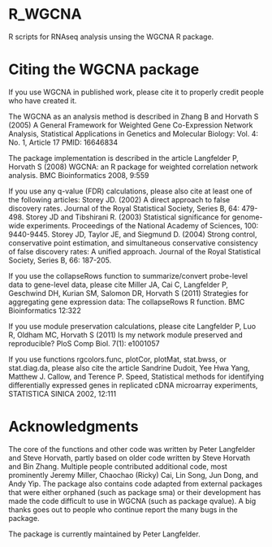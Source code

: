 # R_WGCNA
R scripts for RNAseq analysis unsing the WGCNA R package.

# Citing the WGCNA package
If you use WGCNA in published work, please cite it to properly credit people who have created it.

The WGCNA as an analysis method is described in
    Zhang B and Horvath S (2005) A General Framework for Weighted Gene Co-Expression Network Analysis, Statistical Applications in Genetics and Molecular Biology: Vol. 4: No. 1, Article 17 PMID: 16646834

The package implementation is described in the article
    Langfelder P, Horvath S (2008) WGCNA: an R package for weighted correlation network analysis. BMC Bioinformatics 2008, 9:559

If you use any q-value (FDR) calculations, please also cite at least one of the following articles:
    Storey JD. (2002) A direct approach to false discovery rates. Journal of the Royal Statistical Society, Series B, 64: 479-498.
    Storey JD and Tibshirani R. (2003) Statistical significance for genome-wide experiments. Proceedings of the National Academy of Sciences, 100: 9440-9445.
    Storey JD, Taylor JE, and Siegmund D. (2004) Strong control, conservative point estimation, and simultaneous conservative consistency of false discovery rates: A unified approach. Journal of the Royal Statistical Society, Series B, 66: 187-205.

If you use the collapseRows function to summarize/convert probe-level data to gene-level data, please cite
    Miller JA, Cai C, Langfelder P, Geschwind DH, Kurian SM, Salomon DR, Horvath S (2011) Strategies for aggregating gene expression data: The collapseRows R function. BMC Bioinformatics 12:322

If you use module preservation calculations, please cite
    Langfelder P, Luo R, Oldham MC, Horvath S (2011) Is my network module preserved and reproducible? PloS Comp Biol. 7(1): e1001057

If you use functions rgcolors.func, plotCor, plotMat, stat.bwss, or stat.diag.da, please also cite the article
    Sandrine Dudoit, Yee Hwa Yang, Matthew J. Callow, and Terence P. Speed, Statistical methods for identifying differentially expressed genes in replicated cDNA microarray experiments, STATISTICA SINICA 2002, 12:111

# Acknowledgments
The core of the functions and other code was written by Peter Langfelder and Steve Horvath, partly based on older code written by Steve Horvath and Bin Zhang. Multiple people contributed additional code, most prominently Jeremy Miller, Chaochao (Ricky) Cai, Lin Song, Jun Dong, and Andy Yip. The package also contains code adapted from external packages that were either orphaned (such as package sma) or their development has made the code difficult to use in WGCNA (such as package qvalue). A big thanks goes out to people who continue report the many bugs in the package.

The package is currently maintained by Peter Langfelder.
